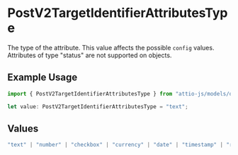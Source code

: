 # PostV2TargetIdentifierAttributesType

The type of the attribute. This value affects the possible `config` values. Attributes of type "status" are not supported on objects.

## Example Usage

```typescript
import { PostV2TargetIdentifierAttributesType } from "attio-js/models/operations/postv2targetidentifierattributes.js";

let value: PostV2TargetIdentifierAttributesType = "text";
```

## Values

```typescript
"text" | "number" | "checkbox" | "currency" | "date" | "timestamp" | "rating" | "status" | "select" | "record-reference" | "actor-reference" | "location" | "domain" | "email-address" | "phone-number"
```